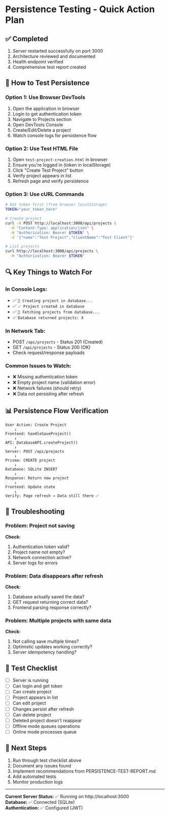 # Persistence Testing - Quick Action Plan

## ✅ Completed
1. Server restarted successfully on port 3000
2. Architecture reviewed and documented
3. Health endpoint verified
4. Comprehensive test report created

## 🎯 How to Test Persistence

### Option 1: Use Browser DevTools
1. Open the application in browser
2. Login to get authentication token
3. Navigate to Projects section
4. Open DevTools Console
5. Create/Edit/Delete a project
6. Watch console logs for persistence flow

### Option 2: Use Test HTML File
1. Open `test-project-creation.html` in browser
2. Ensure you're logged in (token in localStorage)
3. Click "Create Test Project" button
4. Verify project appears in list
5. Refresh page and verify persistence

### Option 3: Use cURL Commands
```bash
# Get token first (from browser localStorage)
TOKEN="your_token_here"

# Create project
curl -X POST http://localhost:3000/api/projects \
  -H "Content-Type: application/json" \
  -H "Authorization: Bearer $TOKEN" \
  -d '{"name":"Test Project","clientName":"Test Client"}'

# List projects
curl http://localhost:3000/api/projects \
  -H "Authorization: Bearer $TOKEN"
```

## 🔍 Key Things to Watch For

### In Console Logs:
- ✅ `📡 Creating project in database...`
- ✅ `✅ Project created in database`
- ✅ `📡 Fetching projects from database...`
- ✅ `Database returned projects: X`

### In Network Tab:
- POST `/api/projects` - Status 201 (Created)
- GET `/api/projects` - Status 200 (OK)
- Check request/response payloads

### Common Issues to Watch:
- ❌ Missing authentication token
- ❌ Empty project name (validation error)
- ❌ Network failures (should retry)
- ❌ Data not persisting after refresh

## 📊 Persistence Flow Verification

```
User Action: Create Project
    ↓
Frontend: handleSaveProject()
    ↓
API: DatabaseAPI.createProject()
    ↓
Server: POST /api/projects
    ↓
Prisma: CREATE project
    ↓
Database: SQLite INSERT
    ↓
Response: Return new project
    ↓
Frontend: Update state
    ↓
Verify: Page refresh → Data still there ✅
```

## 🐛 Troubleshooting

### Problem: Project not saving
**Check:**
1. Authentication token valid?
2. Project name not empty?
3. Network connection active?
4. Server logs for errors

### Problem: Data disappears after refresh
**Check:**
1. Database actually saved the data?
2. GET request returning correct data?
3. Frontend parsing response correctly?

### Problem: Multiple projects with same data
**Check:**
1. Not calling save multiple times?
2. Optimistic updates working correctly?
3. Server idempotency handling?

## 📝 Test Checklist

- [ ] Server is running
- [ ] Can login and get token
- [ ] Can create project
- [ ] Project appears in list
- [ ] Can edit project
- [ ] Changes persist after refresh
- [ ] Can delete project
- [ ] Deleted project doesn't reappear
- [ ] Offline mode queues operations
- [ ] Online mode processes queue

## 🚀 Next Steps

1. Run through test checklist above
2. Document any issues found
3. Implement recommendations from PERSISTENCE-TEST-REPORT.md
4. Add automated tests
5. Monitor production logs

---

**Current Server Status:** ✅ Running on http://localhost:3000  
**Database:** ✅ Connected (SQLite)  
**Authentication:** ✅ Configured (JWT)



